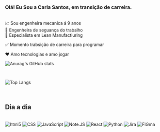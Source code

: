 ### Olá! Eu Sou a Carla Santos, em transição de carreira.
<br>
📈 Sou engenheira mecanica á 9 anos <br>
🌱 Engenheira de seguança do trabalho <br>
🌱 Especialista em Lean Manufactiuring <br>

✅ Momento trabsição de carreira para programar  <br>

❤️ Amo tecnologias e amo jogar <br>

![Anurag's GitHub stats](https://github-readme-stats.vercel.app/api?username=carlaasantos&show_icons=true&theme=onedark)

 <br>

![Top Langs](https://github-readme-stats.vercel.app/api/top-langs/?usernamecarlaasantos=anuraghazra&layout=compact)

 <br>

## Dia a dia
<div style="display: inline_block"><br/>
    <img align="center" alt="html5" src="https://img.shields.io/badge/HTML5-E34F26?style=for-the-badge&logo=html5&logoColor=white"/>
    <img align="center" alt="CSS" src="https://img.shields.io/badge/CSS-239120?&style=for-the-badge&logo=css3&logoColor=white"/>
    <img align="center" alt="JavaScript" src="https://img.shields.io/badge/JavaScript-F7DF1E?style=for-the-badge&logo=javascript&logoColor=black"/>
    <img align="center" alt="Note.JS" src="https://img.shields.io/badge/Node.js-43853D?style=for-the-badge&logo=node.js&logoColor=white"/>
    <img align="center" alt="React" src="https://img.shields.io/badge/React-20232A?style=for-the-badge&logo=react&logoColor=61DAFB"/>
    <img align="center" alt="Python" src="https://img.shields.io/badge/Python-14354C?style=for-the-badge&logo=python&logoColor=white"/>
    <img align="center" alt="Jira" src="https://img.shields.io/badge/Jira-0052CC?style=for-the-badge&logo=Jira&logoColor=white"/>
    <img align="center" alt="FIGma" src="https://img.shields.io/badge/Figma-F24E1E?style=for-the-badge&logo=figma&logoColor=white"/>

